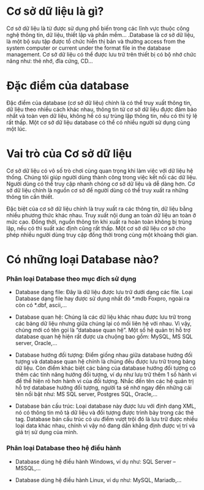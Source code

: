 # Cơ sở dữ liệu là gì?
Cơ sở dữ liệu là từ được sử dụng phổ biến trong các lĩnh vực thuộc công nghệ thông tin, dữ liệu, thiết lập và phần mềm… .Database là cơ sở dữ liệu, là một bộ sưu tập được tổ chức hiển thị bản và thường access from the system computer or current under the format file in the database management. Cơ sở dữ liệu có thể được lưu trữ trên thiết bị có bộ nhớ chức năng như: thẻ nhớ, đĩa cứng, CD…
# Đặc điểm của database
Đặc điểm của database (cơ sở dữ liệu) chính là có thể truy xuất thông tin, dữ liệu theo nhiều cách khác nhau, thông tin từ cơ sở dữ liệu được đảm bảo nhất và toàn vẹn dữ liệu, không hề có sự trùng lặp thông tin, nếu có thì tỷ lệ rất thấp. Một cơ sở dữ liệu database có thể có nhiều người sử dụng cùng một lúc.



# Vai trò của Cơ sở dữ liệu
Cơ sở dữ liệu có vô số trò chơi cùng quan trọng khi làm việc với dữ liệu hệ thống. Chúng tôi giúp người dùng thành công trong việc kết nối các dữ liệu. Người dùng có thể truy cập nhanh chóng cơ sở dữ liệu và dễ dàng hơn. Cơ sở dữ liệu chính là nguồn cơ sở để người dùng có thể truy xuất ra những thông tin cần thiết.

 Đặc biệt của cơ sở dữ liệu chính là truy xuất ra các thông tin, dữ liệu bằng nhiều phương thức khác nhau. Truy xuất nội dung an toàn dữ liệu an toàn ở mức cao. Đồng thời, nguồn thông tin khi xuất ra hoàn toàn không bị trùng lặp, nếu có thì suất xác định cũng rất thấp. Một cơ sở dữ liệu cơ sở cho phép nhiều người dùng truy cập đồng thời trong cùng một khoảng thời gian.
 # Có những loại Database nào?
### Phân loại Database theo mục đích sử dụng
- Database dạng file: Đây là dữ liệu được lưu trữ dưới dạng các file. Loại Database dạng file hay được sử dụng nhất đó *.mdb Foxpro, ngoài ra còn có *.dbf, ascii,…

- Database quan hệ: Chúng là các dữ liệu khác nhau được lưu trữ trong các bảng dữ liệu nhưng giữa chúng lại có mối liên hệ với nhau. Vì vậy, chúng mới có tên gọi là “database quan hệ”. Một số hệ quản trị hỗ trợ database quan hệ hiện rất được ưa chuộng bao gồm: MySQL, MS SQL server, Oracle,…

- Database hướng đối tượng: Điểm giống nhau giữa database hướng đối tượng và database quan hệ chính là chúng đều được lưu trữ trong bảng dữ liệu. Còn điểm khác biệt các bảng của database hướng đối tượng có thêm các tính năng hướng đối tượng, ví dụ như lưu trữ thêm 1 số hành vi để thể hiện rõ hơn hành vi của đối tượng. Nhắc đến tên các hệ quản trị hỗ trợ database hướng đối tượng, người ta sẽ nhớ ngay đến những cái tên nổi bật như: MS SQL server, Postgres SQL, Oracle,…

- Database bán cấu trúc: Loại database này được lưu với định dạng XML, nó có thông tin mô tả dữ liệu và đối tượng được trình bày trong các thẻ tag. Database bán cấu trúc có ưu điểm vượt trội đó là lưu trữ được nhiều loại data khác nhau, chính vì vậy nó đang dần khẳng định được vị trí và giá trị sử dụng của mình.
### Phân loại Database theo hệ điều hành
- Database dùng hệ điều hành Windows, ví dụ như: SQL Server – MSSQL,...

- Database dùng hệ điều hành Linux, ví dụ như: MySQL, Mariadb,...
